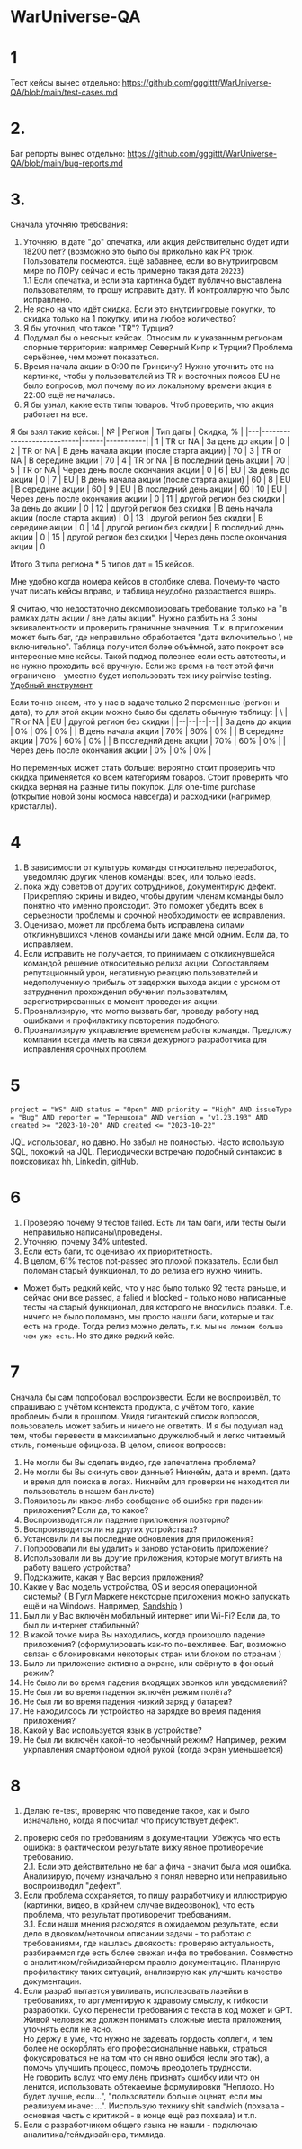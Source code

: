 # WarUniverse-QA


# 1 
Тест кейсы вынес отдельно: https://github.com/gggittt/WarUniverse-QA/blob/main/test-cases.md


# 2. 
Баг репорты вынес отдельно: https://github.com/gggittt/WarUniverse-QA/blob/main/bug-reports.md


# 3.
Сначала уточняю требования:
1. Уточняю, в дате "до" опечатка, или акция действительно будет идти 18200 лет? (возможно это было бы прикольно как PR трюк. Пользователи посмеются. Ещё забавнее, если во внутриигровом мире по ЛОРу сейчас и есть примерно такая дата `20223`) <br>
1.1 Если опечатка, и если эта картинка будет публично выставлена пользователям, то прошу исправить дату. И контроллирую что было исправлено.
2. Не ясно на что идёт скидка. Если это внутриигровые покупки, то скидка только на 1 покупку, или на любое количество? 
3. Я бы уточнил, что такое "TR"? Турция?
4. Подумал бы о неясных кейсах. Относим ли к указанным регионам спорные территории: например Северный Кипр к Турции? Проблема серьёзнее, чем может показаться.
5. Время начала акции в 0:00 по Гринвичу? Нужно уточнить это на картинке, чтобы у пользователей из TR и восточных поясов EU не было вопросов, мол почему по их локальному времени акция в 22:00 ещё не началась.
6. Я бы узнал, какие есть типы товаров. Чтоб проверить, что акция работает на все. 
<!-- 5. Интуитивно кажется, что границы в датах "включительно", но лучше уточнить. -->


Я бы взял такие кейсы:
| № | Регион 										| Тип даты | Скидка, % |
|---|---------------------------|------|-----------|
| 1	| TR or NA 									| За день до акции | 0
| 2	| TR or NA  								| В день начала акции (после старта акции) | 70
| 3	| TR or NA 								 	| В середине акции | 70
| 4	| TR or NA 								 	| В последний день акции | 70
| 5	| TR or NA 								 	| Через день после окончания акции | 0
| 6	| EU											 	| За день до акции | 0
| 7	| EU											 	| В день начала акции (после старта акции) | 60
| 8	| EU											 	| В середине акции | 60
| 9	| EU											 	| В последний день акции | 60
| 10	| EU											 	| Через день после окончания акции | 0
| 11	| другой регион без скидки 	| За день до акции | 0
| 12	| другой регион без скидки 	| В день начала акции (после старта акции) | 0
| 13	| другой регион без скидки 	| В середине акции | 0
| 14	| другой регион без скидки 	| В последний день акции | 0
| 15	| другой регион без скидки 	| Через день после окончания акции | 0

Итого 3 типа региона * 5 типов дат = 15 кейсов. 


Мне удобно когда номера кейсов в столбике слева. Почему-то часто учат писать кейсы вправо, и таблица неудобно разрастается вширь. 

Я считаю, что недостаточно декомпозировать требование только на "в рамках даты акции / вне даты акции". Нужно разбить на 3 зоны эквивалентности и проверить граничные значения. Т.к. в приложении может быть баг, где неправильно обработается "дата включительно \ не включительно". Таблица получится более объёмной, зато покроет все интересные мне кейсы. Такой подход полезнее если есть автотесты, и не нужно проходить всё вручную. Если же время на тест этой фичи ограничено - уместно будет использовать технику pairwise testing. [Удобный инструмент](https://pairwise.teremokgames.com/)



Если точно знаем, что у нас в задаче только 2 переменные (регион и дата), то для этой акции можно было бы сделать обычную таблицу: 
| \ | TR or NA | EU | другой регион без скидки |
|--|--|--|--|
| За день до акции | 0% | 0% | 0% | 
| В день начала акции | 70% | 60% | 0% | 
| В середине акции | 70% | 60% | 0% | 
| В последний день акции | 70% | 60% | 0% | 
| Через день после окончания акции | 0% | 0% | 0% | 

Но переменных может стать больше: вероятно стоит проверить что скидка применяется ко всем категориям товаров. Стоит проверить что скидка верная на разные типы покупок. Для one-time purchase (открытие новой зоны космоса навсегда) и расходники (например, кристаллы).


# 4
1. В зависимости от культуры команды относительно переработок, уведомляю других членов команды: всех, или только leads.
2. пока жду советов от других сотрудников, документирую дефект. Прикрепляю скрины и видео, чтобы другим членам команды было понятно что именно происходит. Это поможет убедить всех в серьезности проблемы и срочной необходимости ее исправления. 
3. Оцениваю, может ли проблема быть исправлена силами откликнувшихся членов команды или даже мной одним. Если да, то исправляем.
4. Если исправить не получается, то принимаем с откликнувшейся командой решение относительно релиза акции. Сопоставляем репутационный урон, негативную реакцию пользователей и недополученную прибыль от задержки выхода акции с уроном от затруднения прохождения обучения пользователям, зарегистрированных в момент проведения акции. 
5. Проанализирую, что могло вызвать баг, проведу работу над ошибками и профилактику повторения подобного. 
6. Проанализирую укправление временем работы команды. Предложу компании всегда иметь на связи дежурного разработчика для исправления срочных проблем.

# 5
`project = "WS" AND status = "Open" AND priority = "High" AND issueType = "Bug" AND reporter = "Терешкова" AND version = "v1.23.193" AND created >= "2023-10-20" AND created <= "2023-10-22"`

JQL использовал, но давно. Но забыл не полностью. Часто использую SQL, похожий на JQL. Периодически встречаю подобный синтаксис в поисковиках hh, Linkedin, gitHub. 


# 6
1. Проверяю почему 9 тестов failed. Есть ли там баги, или тесты были неправильно написаны\проведены.
2. Уточняю, почему 34% untested. 
3. Если есть баги, то оцениваю их приоритетность.  
4. В целом, 61% тестов not-passed это плохой показатель. Если был поломан старый функционал, то до релиза его нужно чинить.
* Может быть редкий кейс, что у нас было только 92 теста раньше, и сейчас они все passed, а falied и blocked - только ново написанные тесты на старый функционал, для которого не вносились правки. Т.е. ничего не было поломано, мы просто нашли баги, которые и так есть на проде. Тогда релиз можно делать, т.к. мы `не ломаем больше чем уже есть`. Но это дико редкий кейс.


# 7
Сначала бы сам попробовал воспроизвести. Если не воспроизвёл, то спрашиваю с учётом контекста продукта, с учётом того, какие проблемы были в прошлом. Увидя гигантский список вопросов, пользователь может забить и ничего не ответить. И я бы подумал над тем, чтобы перевести в максимально дружелюбный и легко читаемый стиль, поменьше официоза.
В целом, список вопросов<!--, примерно по убыванию важности-->:
1. Не могли бы Вы сделать видео, где запечатлена проблема? 
2. Не могли бы Вы скинуть свои данные? Никнейм, дата и время. (дата и время для поиска в логах. Никнейм для проверки не находится ли пользователь в нашем бан листе)
3. Появилось ли какое-либо сообщение об ошибке при падении приложения? Если да, то какое?
4. Воспроизводится ли падение приложения повторно? 
5. Воспроизводится ли на других устройствах? 
6. Установили ли вы последние обновления для приложения?
7. Попробовали ли вы удалить и заново установить приложение?
8. Использовали ли вы другие приложения, которые могут влиять на работу вашего устройства?
9. Подскажите, какая у Вас версия приложения? 
10. Какие у Вас модель устройства, OS и версия операционной системы? ( В Гугл Маркете некоторые приложения можно запускать ещё и на Windows. Например, [Sandship](https://play.google.com/store/apps/details?id=com.rockbite.sandship&hl=ru&gl=US) )
11. Был ли у Вас включён мобильный интернет или Wi-Fi? Если да, то был ли интернет стабильный?
12. В какой точке мира Вы находились, когда произошло падение приложения? (сформулировать как-то по-вежливее. Баг, возможно связан с блокировками некоторых стран или блоком по странам )
13. Было ли приложение активно а экране, или свёрнуто в фоновый режим? 
14. Не было ли во время падения входящих звонков или уведомлений? 
15. Не был ли во время падения включён режим полёта? 
16. Не был ли во время падения низкий заряд у батареи? 
17. Не находилсось ли устройство на зарядке во время падения приложения?
18. Какой у Вас используется язык в устройстве?
19. Не был ли включён какой-то необычный режим? Например, режим укрпавления смартфоном одной рукой (когда экран уменьшается)




# 8
1. Делаю re-test, проверяю что поведение такое, как и было изначально, когда я посчитал что присутствует дефект.<br>
<!-- 1.1. проверяю, зависит ли дефект от окружения (OS, браузер, ...), настроек приложения или версия приложения. Если зависит от окружения, то уточняю баг репорт и сообщаю разработчику. Впредь планирую тестирование так, чтобы ловить ошибки в разном окружении. --> 
2. проверю себя по требованиям в документации. Убежусь что есть ошибка: в фактическом результате вижу явное противоречие требованию. <br>
2.1. Если это действительно не баг а фича - значит была моя ошибка. Анализирую, почему изначально я понял неверно или неправильно воспроизводил "дефект". 
3. Если проблема сохраняется, то пишу разработчику и иллюстрирую (картинки, видео, в крайнем случае видеозвонок), что есть проблема, что результат противоречит требованиям. <!-- Прошу разраба проиллюстрировать как приложение работает у него.   --> <!-- Если у разработчика воспроизводится то, что я считаю дефектом, значит наши мнения расходятся в ожидаемом результате, то дело в двояком/неточном описании задачи. --><br>
3.1. Если наши мнения расходятся в ожидаемом результате, если дело в двояком/неточном описании задачи - то работаю с требованиями, где нашлась двоякость: проверяю актуальность, разбираемся где есть более свежая инфа по требования. Совместно с аналитиком/геймдизайнером правлю документацию. Планирую профилактику таких ситуаций, анализирую как улучшить качество документации. 
4. Если разраб пытается увиливать, использовать лазейки в требованиях, то аргументирую к здравому смыслу, к гибкости разработки. Сухо перенести требования с текста в код может и GPT. Живой человек же должен понимать сложные места приложения, уточнять если не ясно. <br>
Но держу в уме, что нужно не задевать гордость коллеги, и тем более не оскорблять его профессиональные навыки, страться фокусироваться не на том что он явно ошибся (если это так), а помочь улучшить процесс, помочь преодолеть трудности. <br>
Не говорить вслух что ему лень признать ошибку или что он ленится, использовать обтекаемые формулировки "Неплохо. Но будет лучше, если...", "пользователи больше оценят, если мы реализуем иначе: ...". Ииспользую технику shit sandwich (похвала - основная часть с критикой - в конце ещё раз похвала) и т.п.
5. Если с разработчиком общего языка не нашли - подключаю аналитика/геймдизайнера, тимлида. 


<!--
todo 
1. прогнать через https://glvrd.ru/
-->


<!--
Николай, спасибо, что решил тестовое! По нему видны твои хорошие знания, навыки и опыт, часто уходишь во множественные вопросы, при этом не всегда задачи выполнялись в полном объеме, или наоборот совершались избыточные действия, но тестовое выполнено хорошо. 

1 задание. 
Запрошена избыточная уточняющая информация (проводить 
тестирование всей формы или только указанных элементов). При этом в задании четко указано на какие элементы необходимо писать тест-кейсы. Написано, какие необходимо в будущем разработать тест-кейсы (todo), но не написаны сами тест-кейсы в рамках тестового задания. Не использовал техники тест-дизайна при создании тест-кейсов.

2 задание.
Проигнорированы ошибки в ТЗ. Предоставлено определение Приоритет и Критичность, но сами критерии 
оценки не предоставлены.

3 задание.
Таблица решений подготовлена грамотно и хорошо выполнена. Альтернативное решение предложено и даже инструмент для его внедрения.

4 задание.
Грамотный и рассудительный подход.
Полностью взято решение в свои руки - было предложено даже самостоятельно исправить дефект.

5 задание. 
Выполнено с неточностями.
В запросе неправильно указано:
 * affectedVersion, указал version,
 * reporter = "Терешкова", необходимо creator in.
И нарушен порядок последовательности в одном пункте.

6 задание.
Хороший анализ всех статусов, приведены примеры из практики.

7 задание.
Вопросы заданы, но некоторые избыточны, например:
 * Установили ли вы последние обновления для приложения?
 * Подскажите, какая у Вас версия приложения?

8 задание.
Выполнено верно.
-->













